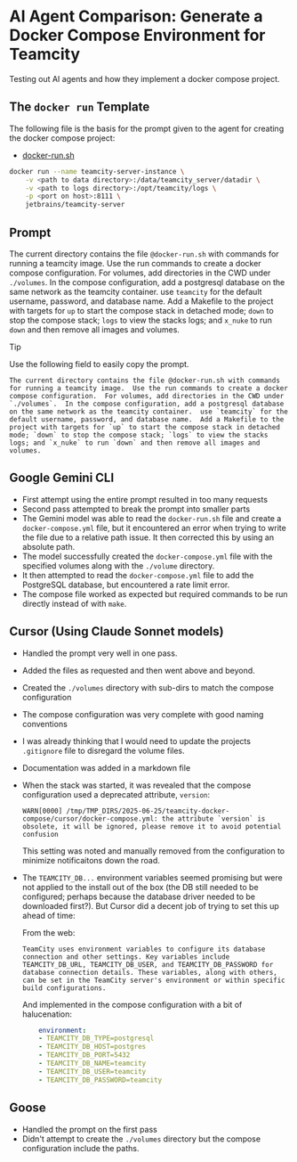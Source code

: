 # AI Agent Comparison: Generate a Docker Compose Environment for Teamcity

Testing out AI agents and how they implement a docker compose project.

## The `docker run` Template

The following file is the basis for the prompt given to the agent for creating the docker compose project:

- [docker-run.sh](./docker-run.sh)

```bash
docker run --name teamcity-server-instance \
    -v <path to data directory>:/data/teamcity_server/datadir \
    -v <path to logs directory>:/opt/teamcity/logs \
    -p <port on host>:8111 \
    jetbrains/teamcity-server
```

## Prompt

The current directory contains the file `@docker-run.sh` with commands for running a teamcity image.  Use the run commands to create a docker compose configuration.  For volumes, add directories in the CWD under `./volumes`.  In the compose configuration, add a postgresql database on the same network as the teamcity container.  use `teamcity` for the default username, password, and database name.  Add a Makefile to the project with targets for `up` to start the compose stack in detached mode; `down` to stop the compose stack; `logs` to view the stacks logs; and `x_nuke` to run `down` and then remove all images and volumes.

> [!TIP]
> Use the following field to easily copy the prompt.

```text
The current directory contains the file @docker-run.sh with commands for running a teamcity image.  Use the run commands to create a docker compose configuration.  For volumes, add directories in the CWD under `./volumes`.  In the compose configuration, add a postgresql database on the same network as the teamcity container.  use `teamcity` for the default username, password, and database name.  Add a Makefile to the project with targets for `up` to start the compose stack in detached mode; `down` to stop the compose stack; `logs` to view the stacks logs; and `x_nuke` to run `down` and then remove all images and volumes.
```

## Google Gemini CLI

- First attempt using the entire prompt resulted in too many requests
- Second pass attempted to break the prompt into smaller parts
- The Gemini model was able to read the `docker-run.sh` file and create a `docker-compose.yml` file, but it encountered an error when trying to write the file due to a relative path issue. It then corrected this by using an absolute path.
- The model successfully created the `docker-compose.yml` file with the specified volumes along with the `./volume` directory.
- It then attempted to read the `docker-compose.yml` file to add the PostgreSQL database, but encountered a rate limit error.
- The compose file worked as expected but required commands to be run directly instead of with `make`.

## Cursor (Using Claude Sonnet models)

- Handled the prompt very well in one pass.
- Added the files as requested and then went above and beyond.
- Created the `./volumes` directory with sub-dirs to match the compose configuration
- The compose configuration was very complete with good naming conventions
- I was already thinking that I would need to update the projects `.gitignore` file to disregard the volume files.
- Documentation was added in a markdown file
- When the stack was started, it was revealed that the compose configuration used a deprecated attribute, `version`:

  ```text
  WARN[0000] /tmp/TMP_DIRS/2025-06-25/teamcity-docker-compose/cursor/docker-compose.yml: the attribute `version` is obsolete, it will be ignored, please remove it to avoid potential confusion
  ```

  This setting was noted and manually removed from the configuration to minimize notificaitons down the road.

- The `TEAMCITY_DB...` environment variables seemed promising but were not applied to the install out of the box (the DB still needed to be configured; perhaps because the database driver needed to be downloaded first?).  But Cursor did a decent job of trying to set this up ahead of time:

  From the web:

  ```text
  TeamCity uses environment variables to configure its database connection and other settings. Key variables include TEAMCITY_DB_URL, TEAMCITY_DB_USER, and TEAMCITY_DB_PASSWORD for database connection details. These variables, along with others, can be set in the TeamCity server's environment or within specific build configurations.
  ```

  And implemented in the compose configuration with a bit of halucenation:

  ```yaml
      environment:
      - TEAMCITY_DB_TYPE=postgresql
      - TEAMCITY_DB_HOST=postgres
      - TEAMCITY_DB_PORT=5432
      - TEAMCITY_DB_NAME=teamcity
      - TEAMCITY_DB_USER=teamcity
      - TEAMCITY_DB_PASSWORD=teamcity
  ```

## Goose

- Handled the prompt on the first pass
- Didn't attempt to create the `./volumes` directory but the compose configuration include the paths.

